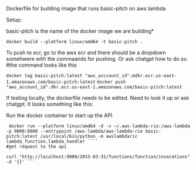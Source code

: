 Dockerfile for building image that runs basic-pitch on aws lambda

Setup: 


basic-pitch is the name of the docker image we are building* 


 ``` docker build --platform linux/amd64 -t basic-pitch . ```


To push to ecr, go to the aws ecr and there should be a dropdown somehwere with the commaands for pushing. Or ask chatgpt how to do so. 
#the command looks like this 


``` docker tag basic-pitch:latest "aws_acccount_id".mdkr.ecr.us-east-1.amazonaws.com/basic-pitch:latest ```
``` docker push "aws_account_id".dkr.ecr.us-east-1.amazonaws.com/basic-pitch:latest ```


If testing locally, the dockerfile needs to be edited. Need to look it up or ask chatgpt. It looks something like this: 

Run the docker container to start up the API
```
 docker run --platform linux/amd64 -d -v ~/.aws-lambda-rie:/aws-lambda -p 9000:8080 --entrypoint /aws-lambda/aws-lambda-rie basic-pitch:latest /usr/local/bin/python -m awslambdaric lambda_function.lambda_handler ````
#get request to the api
```
```
curl "http://localhost:9000/2015-03-31/functions/function/invocations" -d '{}' ```

